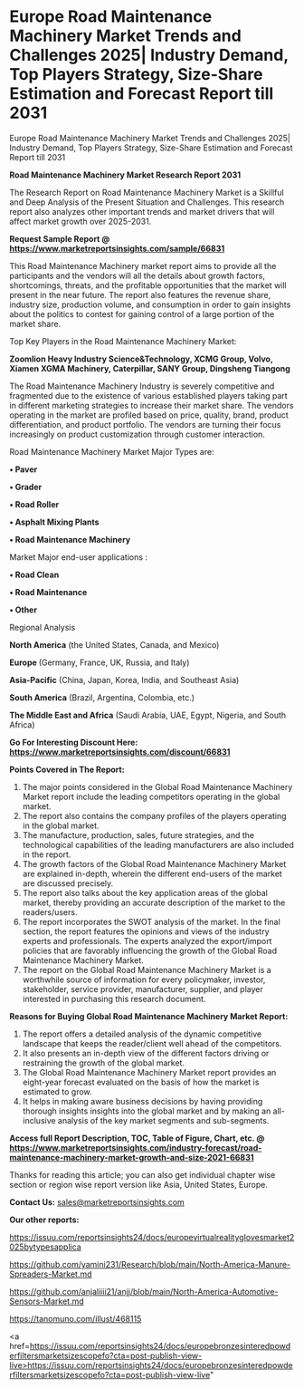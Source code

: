 # Europe Road Maintenance Machinery Market Trends and Challenges 2025| Industry Demand, Top Players Strategy, Size-Share Estimation and Forecast Report till 2031
Europe Road Maintenance Machinery Market Trends and Challenges 2025| Industry Demand, Top Players Strategy, Size-Share Estimation and Forecast Report till 2031

<strong>Road Maintenance Machinery Market Research Report 2031</strong>

The Research Report on Road Maintenance Machinery Market is a Skillful and Deep Analysis of the Present Situation and Challenges. This research report also analyzes other important trends and market drivers that will affect market growth over 2025-2031.

<strong>Request Sample Report @ <a href=https://www.marketreportsinsights.com/sample/66831>https://www.marketreportsinsights.com/sample/66831</a></strong>

This Road Maintenance Machinery market report aims to provide all the participants and the vendors will all the details about growth factors, shortcomings, threats, and the profitable opportunities that the market will present in the near future. The report also features the revenue share, industry size, production volume, and consumption in order to gain insights about the politics to contest for gaining control of a large portion of the market share.

Top Key Players in the Road Maintenance Machinery Market:

<strong>Zoomlion Heavy Industry Science&Technology, XCMG Group, Volvo, Xiamen XGMA Machinery, Caterpillar, SANY Group, Dingsheng Tiangong</strong>

The Road Maintenance Machinery Industry is severely competitive and fragmented due to the existence of various established players taking part in different marketing strategies to increase their market share. The vendors operating in the market are profiled based on price, quality, brand, product differentiation, and product portfolio. The vendors are turning their focus increasingly on product customization through customer interaction.

Road Maintenance Machinery Market Major Types are:

<strong>• Paver

• Grader

• Road Roller

• Asphalt Mixing Plants

• Road Maintenance Machinery</strong>

Market Major end-user applications :

<strong>• Road Clean

• Road Maintenance

• Other</strong>

Regional Analysis

</u><strong><b>North America</b></strong> (the United States, Canada, and Mexico)

<strong><b>Europe </b></strong>(Germany, France, UK, Russia, and Italy)

<strong><b>Asia-Pacific</b></strong> (China, Japan, Korea, India, and Southeast Asia)

<strong><b>South America</b></strong> (Brazil, Argentina, Colombia, etc.)

<strong><b>The Middle East and Africa</b></strong> (Saudi Arabia, UAE, Egypt, Nigeria, and South Africa)

<strong>Go For Interesting Discount Here: <a href=https://www.marketreportsinsights.com/discount/66831>https://www.marketreportsinsights.com/discount/66831</a></strong>

<strong>Points Covered in The Report:</strong>
<ol>
  <li>The major points considered in the Global Road Maintenance Machinery Market report include the leading competitors operating in the global market.</li>
  <li>The report also contains the company profiles of the players operating in the global market.</li>
  <li>The manufacture, production, sales, future strategies, and the technological capabilities of the leading manufacturers are also included in the report.</li>
  <li>The growth factors of the Global Road Maintenance Machinery Market are explained in-depth, wherein the different end-users of the market are discussed precisely.</li>
  <li>The report also talks about the key application areas of the global market, thereby providing an accurate description of the market to the readers/users.</li>
  <li>The report incorporates the SWOT analysis of the market. In the final section, the report features the opinions and views of the industry experts and professionals. The experts analyzed the export/import policies that are favorably influencing the growth of the Global Road Maintenance Machinery Market.</li>
  <li>The report on the Global Road Maintenance Machinery Market is a worthwhile source of information for every policymaker, investor, stakeholder, service provider, manufacturer, supplier, and player interested in purchasing this research document.</li>
</ol>
<strong>Reasons for Buying Global Road Maintenance Machinery Market Report:</strong>

<ol>
  <li>The report offers a detailed analysis of the dynamic competitive landscape that keeps the reader/client well ahead of the competitors.</li>
  <li>It also presents an in-depth view of the different factors driving or restraining the growth of the global market.</li>
  <li>The Global Road Maintenance Machinery Market report provides an eight-year forecast evaluated on the basis of how the market is estimated to grow.</li>
  <li>It helps in making aware business decisions by having providing thorough insights insights into the global market and by making an all-inclusive analysis of the key market segments and sub-segments.</li>
</ol>
<strong>Access full Report Description, TOC, Table of Figure, Chart, etc. @ <a href=https://www.marketreportsinsights.com/industry-forecast/road-maintenance-machinery-market-growth-and-size-2021-66831>https://www.marketreportsinsights.com/industry-forecast/road-maintenance-machinery-market-growth-and-size-2021-66831</a></strong>


Thanks for reading this article; you can also get individual chapter wise section or region wise report version like Asia, United States, Europe.

<strong>Contact Us:</strong>
sales@marketreportsinsights.com

<strong>Our other reports:</strong>

<a href=https://issuu.com/reportsinsights24/docs/europevirtualrealityglovesmarket2025bytypesapplica>https://issuu.com/reportsinsights24/docs/europevirtualrealityglovesmarket2025bytypesapplica</a>

<a href=https://github.com/yamini231/Research/blob/main/North-America-Manure-Spreaders-Market.md>https://github.com/yamini231/Research/blob/main/North-America-Manure-Spreaders-Market.md</a>

<a href=https://github.com/anjaliiii21/anjj/blob/main/North-America-Automotive-Sensors-Market.md>https://github.com/anjaliiii21/anjj/blob/main/North-America-Automotive-Sensors-Market.md</a>

<a href=https://tanomuno.com/illust/468115>https://tanomuno.com/illust/468115</a>

<a href=https://issuu.com/reportsinsights24/docs/europebronzesinteredpowderfiltersmarketsizescopefo?cta=post-publish-view-live>https://issuu.com/reportsinsights24/docs/europebronzesinteredpowderfiltersmarketsizescopefo?cta=post-publish-view-live</a>"
